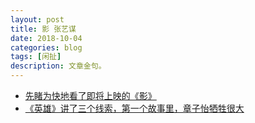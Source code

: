 ```yaml
---
layout: post
title: 影 张艺谋
date: 2018-10-04
categories: blog
tags: [闲扯]
description: 文章金句。
---
```


- [先睹为快地看了即将上映的《影》](https://www.bilibili.com/video/av32525800)
- [《英雄》讲了三个线索，第一个故事里，章子怡牺牲很大](https://www.bilibili.com/video/av33497698)

